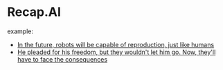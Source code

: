 # Recap.AI
example:
- [In the future, robots will be capable of reproduction, just like humans](https://youtu.be/LA6synERlQY)
- [He pleaded for his freedom, but they wouldn't let him go. Now, they'll have to face the consequences](https://youtu.be/bfoZR7JjqJs)
